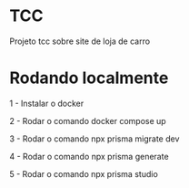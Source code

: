 # TCC
Projeto tcc sobre site de loja de carro 

# Rodando localmente

1 - Instalar o docker

2 - Rodar o comando docker compose up

3 - Rodar o comando npx prisma migrate dev

4 - Rodar o comando npx prisma generate

5 - Rodar o comando npx prisma studio
